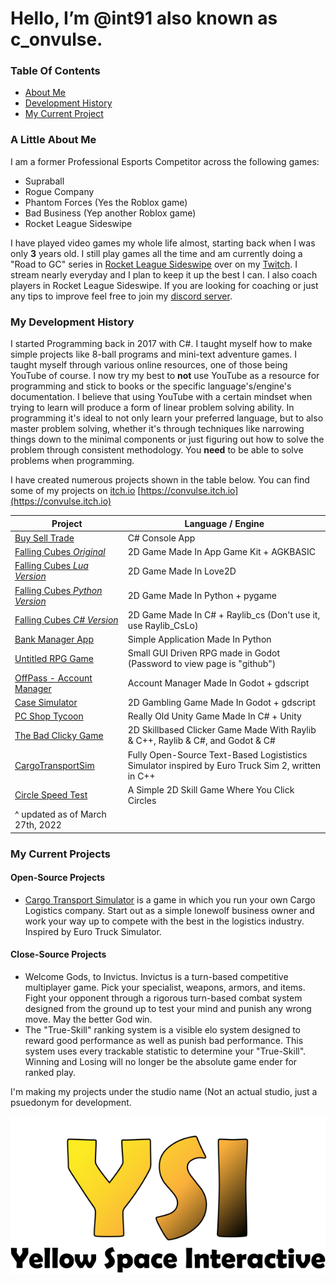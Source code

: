 # Hello, I’m @int91 also known as c_onvulse.

### Table Of Contents
- [About Me](https://github.com/int91#a-little-about-me)
- [Development History](https://github.com/int91#my-development-history)
- [My Current Project](https://github.com/int91#my-current-project)

### A Little About Me
I am a former Professional Esports Competitor across the following games:
- Supraball
- Rogue Company
- Phantom Forces (Yes the Roblox game)
- Bad Business (Yep another Roblox game)
- Rocket League Sideswipe

I have played video games my whole life almost, starting back when I was only **3** years old.
I still play games all the time and am currently doing a "Road to GC" series in [Rocket League Sideswipe](https://sideswipe.rocketleague.com/) over on my [Twitch](https://www.twitch.tv/c_onvulse).
I stream nearly everyday and I plan to keep it up the best I can. I also coach players in Rocket League Sideswipe. If you are looking for coaching or just any tips to improve feel free to join my [discord server](https://discord.gg/fbgUBBVub6).


### My Development History

I started Programming back in 2017 with C#. I taught myself how to make simple projects like 8-ball programs and mini-text adventure games. 
I taught myself through various online resources, one of those being YouTube of course.
I now try my best to **not** use YouTube as a resource for programming and stick to books or the specific language's/engine's documentation.
I believe that using YouTube with a certain mindset when trying to learn will produce a form of linear problem solving ability.
In programming it's ideal to not only learn your preferred language, but to also master problem solving, whether it's through techniques like narrowing things down to the minimal
components or just figuring out how to solve the problem through consistent methodology. You **need** to be able to solve problems when programming.

I have created numerous projects shown in the table below.
You can find some of my projects on [itch.io](https://convulse.itch.io) [https://convulse.itch.io](https://convulse.itch.io)

| Project  | Language / Engine |
| ------------- | ------------- |
| [Buy Sell Trade](https://convulse.itch.io/bst-oldgame) | C# Console App |
| [Falling Cubes *Original*](https://convulse.itch.io/fallingcubesagk) | 2D Game Made In App Game Kit + AGKBASIC  |
| [Falling Cubes *Lua Version*](https://convulse.itch.io/fallingcubesle) | 2D Game Made In Love2D |
| [Falling Cubes *Python Version*](https://github.com/int91/FallingCubes-Python) | 2D Game Made In Python + pygame |
| [Falling Cubes *C# Version*](https://github.com/int91/FallingCubesSharp) | 2D Game Made In C# + Raylib_cs (Don't use it, use Raylib_CsLo)|
| [Bank Manager App](https://github.com/int91/BankManagerApp) | Simple Application Made In Python |
| [Untitled RPG Game](https://convulse.itch.io/urpg) | Small GUI Driven RPG made in Godot (Password to view page is "github")|
| [OffPass - Account Manager](https://convulse.itch.io/offpass) | Account Manager Made In Godot + gdscript |
| [Case Simulator](https://github.com/int91/case-simulator) | 2D Gambling Game Made In Godot + gdscript |
| [PC Shop Tycoon](https://github.com/int91/PcShopTycoon) | Really Old Unity Game Made In C# + Unity |
| [The Bad Clicky Game](https://convulse.itch.io/tbcg) | 2D Skillbased Clicker Game Made With Raylib & C++, Raylib & C#, and Godot & C#|
| [CargoTransportSim](https://github.com/int91/CargoTransportSim) | Fully Open-Source Text-Based Logististics Simulator inspired by Euro Truck Sim 2, written in C++ |
| [Circle Speed Test](https://convulse.itch.io/circle-speed-test) | A Simple 2D Skill Game Where You Click Circles |
|^ updated as of March 27th, 2022 | |

### My Current Projects

#### Open-Source Projects

- [Cargo Transport Simulator](https://github.com/int91/CargoTransportSim) is a game in which you run your own Cargo Logistics company. Start out as a simple lonewolf business owner and work your way up to compete with the best in the logistics industry. Inspired by Euro Truck Simulator.

#### Close-Source Projects

- Welcome Gods, to Invictus. Invictus is a turn-based competitive multiplayer game. Pick your specialist, weapons, armors, and items. Fight your opponent through a rigorous turn-based combat system designed from the ground up to test your mind and punish any wrong move. May the better God win.
- The "True-Skill" ranking system is a visible elo system designed to reward good performance as well as punish bad performance. This system uses every trackable statistic to determine your "True-Skill". Winning and Losing will no longer be the absolute game ender for ranked play.

I'm making my projects under the studio name (Not an actual studio, just a psuedonym for development.

![Yellow Space Interactive](yellow_space_interactive_logo_final_banner.png)
